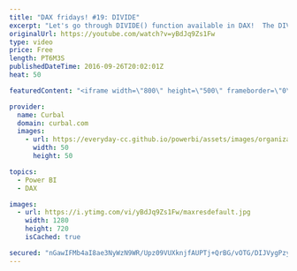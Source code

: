 ```yaml
---
title: "DAX fridays! #19: DIVIDE"
excerpt: "Let's go through DIVIDE() function available in DAX!  The DIVIDE function performs divisions and returns alternate result or BLANK() on division by 0.It is faster than the simple division operator.  NEXT VIDEO: - PREVIOUS VIDEO: https://www.youtube.com/watch?v=SsZseKOgrWQ   Looking for a download file?"
originalUrl: https://youtube.com/watch?v=yBdJq9Zs1Fw
type: video
price: Free
length: PT6M3S
publishedDateTime: 2016-09-26T20:02:01Z
heat: 50

featuredContent: "<iframe width=\"800\" height=\"500\" frameborder=\"0\" src=\"https://www.youtube.com/embed/yBdJq9Zs1Fw\" allow=\"accelerometer; autoplay; encrypted-media; gyroscope; picture-in-picture\" allowfullscreen></iframe>"

provider:
  name: Curbal
  domain: curbal.com
  images:
    - url: https://everyday-cc.github.io/powerbi/assets/images/organizations/curbal.com-50x50.jpg
      width: 50
      height: 50

topics:
  - Power BI
  - DAX

images:
  - url: https://i.ytimg.com/vi/yBdJq9Zs1Fw/maxresdefault.jpg
    width: 1280
    height: 720
    isCached: true

secured: "nGawIFMb4aI8ae3NyWzN9WR/Upz09VUXknjfAUPTj+QrBG/vOTG/DIJVygPzy5/tKk7ldOVocgGbPAlI5cxEUWLoZciPPWEZddt4PWL6JJuFIJly3qyTxHS96riMPsaN0GXdh+7DXeHH/2jXgCbEIXNWE+nc9mcqcsa2F8m41FmuNfO4G2ORp6MxIPb7NGRqLCw4wDX6Osmksa7ZbfYtOtBS+bRIRag1Pr0HL08BUk00VwcEQcv1WGQFujGAAfURJqXfoU1bAUAOvXxuXtRMJVr67MbPD4FtlieKx66pTw1Z9y71yl8QTq5nWaZ0k9JLrJqRWN85nZExP90A4ghyZNnsKePi0p9RmEYo8VKwLhYYxQTnOYM4D98RJJFyENg7sXEJLe2NmJsUsYfSdkqY5EktrBbUj0wLAxa7IYLtpTs=;0BVMJ8QzmQZ9YlffbVkoxw=="
---
```


